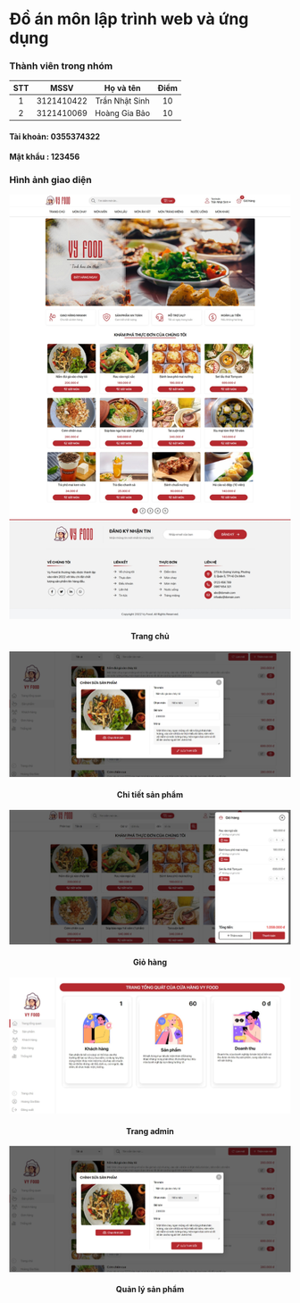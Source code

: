 # Đồ án môn lập trình web và ứng dụng
### Thành viên trong nhóm

| STT |    MSSV    | Họ và tên         | Điểm  |
| :-: | :--------: | :---------------: | :---: | 
|  1  | 3121410422 | Trần Nhật Sinh    | 10    | 
|  2  | 3121410069 | Hoàng Gia Bảo     | 10    |

#### Tài khoản: 0355374322
#### Mật khẩu : 123456
### Hình ảnh giao diện
![Alt text](./assets/img/screen.jpeg)
<h4 align="center">Trang chủ</h4>

![Alt text](./assets/img/img-github/admin-product.jpeg)
<h4 align="center">Chi tiết sản phẩm</h4>

![Alt text](./assets/img/img-github/giohang.jpeg)
<h4 align="center">Giỏ hàng</h4>

![Alt text](./assets/img/img-github/admin.jpeg)
<h4 align="center">Trang admin</h4>

![Alt text](./assets/img/img-github/admin-product.jpeg)
<h4 align="center">Quản lý sản phẩm</h4>
